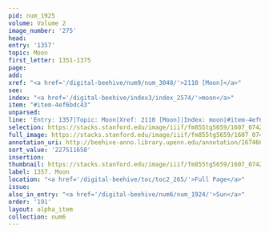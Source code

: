 ```yaml
---
pid: num_1925
volume: Volume 2
image_number: '275'
head:
entry: '1357'
topic: Moon
first_letter: 1351-1375
page:
add:
xref: "<a href='/digital-beehive/num9/num_3048/'>2110 [Moon]</a>"
see:
index: "<a href='/digital-beehive/index3/index_2574/'>moon</a>"
item: "#item-4ef6bdc43"
unparsed:
line: 'Entry: 1357|Topic: Moon|Xref: 2110 [Moon]|Index: moon|#item-4ef6bdc43'
selection: https://stacks.stanford.edu/image/iiif/fm855tg5659/1607_0742/387,1658,2820,596/full/0/default.jpg
full_image: https://stacks.stanford.edu/image/iiif/fm855tg5659/1607_0742/full/full/0/default.jpg
annotation_uri: http://beehive-anno.library.upenn.edu/annotation/1674668915147
sort_value: '227511658'
insertion:
thumbnail: https://stacks.stanford.edu/image/iiif/fm855tg5659/1607_0742/387,1658,600,180/250,/0/default.jpg
label: 1357. Moon
location: "<a href='/digital-beehive/toc/toc2_265/'>Full Page</a>"
issue:
also_in_entry: "<a href='/digital-beehive/num6/num_1924/'>Sun</a>"
order: '191'
layout: alpha_item
collection: num6
---
```

